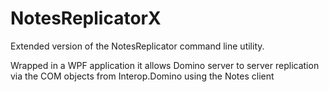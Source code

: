 # NotesReplicatorX

Extended version of the NotesReplicator command line utility.

Wrapped in a WPF application it allows Domino server to server replication via the COM objects from Interop.Domino using the Notes client
